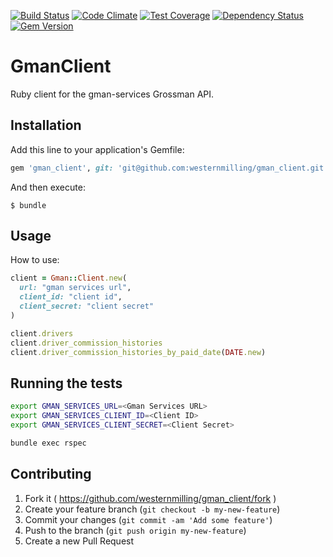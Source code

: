 [![Build Status](https://travis-ci.org/westernmilling/gman_client.svg?branch=master)](https://travis-ci.org/westernmilling/gman_client)
[![Code Climate](https://codeclimate.com/github/westernmilling/gman_client/badges/gpa.svg)](https://codeclimate.com/github/westernmilling/gman_client)
[![Test Coverage](https://codeclimate.com/github/westernmilling/gman_client/badges/coverage.svg)](https://codeclimate.com/github/westernmilling/gman_client/coverage)
[![Dependency Status](https://gemnasium.com/westernmilling/gman_client.svg)](https://gemnasium.com/westernmilling/gman_client)
[![Gem Version](https://badge.fury.io/rb/gman_client.svg)](https://badge.fury.io/rb/gman_client)

# GmanClient

Ruby client for the gman-services Grossman API.

## Installation

Add this line to your application's Gemfile:

```ruby
gem 'gman_client', git: 'git@github.com:westernmilling/gman_client.git'
```

And then execute:

    $ bundle

## Usage

How to use:

```ruby
client = Gman::Client.new(
  url: "gman services url",
  client_id: "client id",
  client_secret: "client secret"
)
```

```ruby
client.drivers
client.driver_commission_histories
client.driver_commission_histories_by_paid_date(DATE.new)
```

## Running the tests

```bash
export GMAN_SERVICES_URL=<Gman Services URL>
export GMAN_SERVICES_CLIENT_ID=<Client ID>
export GMAN_SERVICES_CLIENT_SECRET=<Client Secret>

bundle exec rspec
```

## Contributing

1. Fork it ( https://github.com/westernmilling/gman_client/fork )
2. Create your feature branch (`git checkout -b my-new-feature`)
3. Commit your changes (`git commit -am 'Add some feature'`)
4. Push to the branch (`git push origin my-new-feature`)
5. Create a new Pull Request
